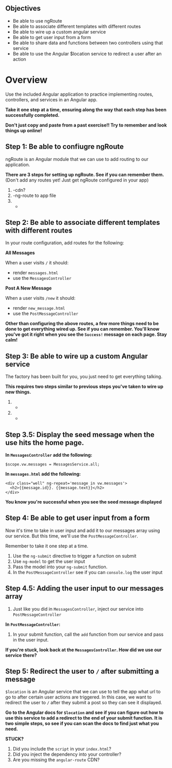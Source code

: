 ## Objectives

* Be able to use ngRoute
* Be able to associate different templates with different routes
* Be able to wire up a custom angular service
* Be able to get user input from a form
* Be able to share data and functions between two controllers using that service
* Be able to use the Angular $location service to redirect a user after an action

# Overview

Use the included Angular application to practice implementing routes, controllers,
and services in an Angular app.

__Take it one step at a time, ensuring along the way that each step has been
successfully completed.__

__Don't just copy and paste from a past exercise!! Try to remember and look things
up online!__

## Step 1: Be able to confiugre ngRoute

ngRoute is an Angular module that we can use to add routing to our application.

__There are 3 steps for setting up ngRoute. See if you can remember them.__
(Don't add any routes yet! Just get ngRoute configured in your app)

1. -cdn?
2. -ng-route to app file
3. -

## Step 2: Be able to associate different templates with different routes

In your route configuration, add routes for the following:

__All Messages__

When a user visits `/` it should:
* render `messages.html`
* use the `MessagesController`

__Post A New Message__

When a user visits `/new` it should:
* render `new_message.html`
* use the `PostMessageController`

__Other than configuring the above routes, a few more things need to be done
to get everything wired up. See if you can remember. You'll know you've got it right when you see the `Success!` message on each page. Stay calm!__


## Step 3: Be able to wire up a custom Angular service

The factory has been built for you, you just need to get everything talking.

__This requires two steps similar to previous steps you've taken to wire up new things.__

1. -
2. -

## Step 3.5: Display the seed message when the use hits the home page.

__In `MessagesController` add the following:__

```
$scope.vw.messages = MessagesService.all;
```

__In `messages.html` add the following:__

```
<div class="well" ng-repeat='message in vw.messages'>
  <h2>{{message.id}}. {{message.text}}</h2>
</div>
```
__You know you're successful when you see the seed message displayed__

## Step 4: Be able to get user input from a form

Now it's time to take in user input and add it to our messages array using our
service. But this time, we'll use the `PostMessageController`.

Remember to take it one step at a time.

1. Use the `ng-submit` directive to trigger a function on submit
2. Use `ng-model` to get the user input
3. Pass the model into your `ng-submit` function.
4. In the `PostMessageController` see if you can `console.log` the user input

## Step 4.5: Adding the user input to our messages array

1. Just like you did in `MessagesController`, inject our service into `PostMessageController`

__In `PostMessageController`:__

1. In your submit function, call the `add` function from our service and pass in
the user input.

__If you're stuck, look back at the `MessagesController`. How did we use our service
there?__

## Step 5: Redirect the user to `/` after submitting a message

`$location` is an Angular service that we can use to tell the app what url to go
to after certain user actions are triggered. In this case, we want to redirect
the user to `/` after they submit a post so they can see it displayed.

__Go to the Angular docs for `$location` and see if you can figure out how to
use this service to add a redirect to the end of your submit function. It is two
simple steps, so see if you can scan the docs to find just what you need.__


__STUCK?__

1. Did you include the `script` in your `index.html`?
2. Did you inject the dependency into your controller?
3. Are you missing the `angular-route` CDN?
